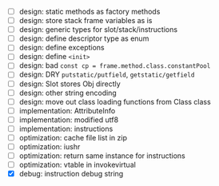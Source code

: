- [ ] design: static methods as factory methods
- [ ] design: store stack frame variables as is
- [ ] design: generic types for slot/stack/instructions
- [ ] design: define descriptor type as enum
- [ ] design: define exceptions
- [ ] design: define `<init>`
- [ ] design: bad `const cp = frame.method.class.constantPool`
- [ ] design: DRY `putstatic/putfield`, `getstatic/getfield`
- [ ] design: Slot stores Obj directly
- [ ] design: other string encoding
- [ ] design: move out class loading functions from Class class
- [ ] implementation: AttributeInfo
- [ ] implementation: modified utf8
- [ ] implementation: instructions
- [ ] optimization: cache file list in zip
- [ ] optimization: iushr
- [ ] optimization: return same instance for instructions
- [ ] optimization: vtable in invokevirtual
- [x] debug: instruction debug string
